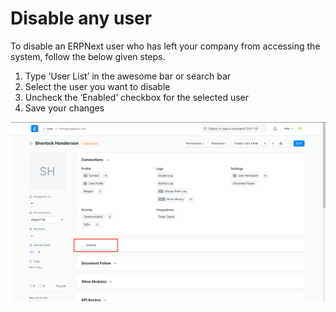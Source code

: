 
# Disable any user


To disable an ERPNext user who has left your company from accessing the system, follow the below given steps. 


1. Type ‘User List’ in the awesome bar or search bar
2. Select the user you want to disable
3. Uncheck the ‘Enabled’ checkbox for the selected user
4. Save your changes


![](/files/LHzZayc.png)


